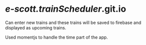 # _e-scott.trainScheduler_.git.io

Can enter new trains and these trains will be saved to firebase and displayed as upcoming trains.

Used momentjs to handle the time part of the app.
